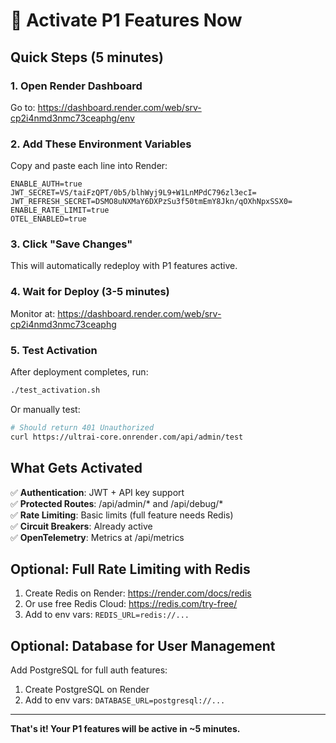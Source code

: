 # 🚀 Activate P1 Features Now

## Quick Steps (5 minutes)

### 1. Open Render Dashboard
Go to: https://dashboard.render.com/web/srv-cp2i4nmd3nmc73ceaphg/env

### 2. Add These Environment Variables

Copy and paste each line into Render:

```
ENABLE_AUTH=true
JWT_SECRET=VS/taiFzQPT/0b5/blhWyj9L9+W1LnMPdC796zl3ecI=
JWT_REFRESH_SECRET=DSMO8uNXMaY6DXPzSu3f50tmEmY8Jkn/qOXhNpxSSX0=
ENABLE_RATE_LIMIT=true
OTEL_ENABLED=true
```

### 3. Click "Save Changes"
This will automatically redeploy with P1 features active.

### 4. Wait for Deploy (3-5 minutes)
Monitor at: https://dashboard.render.com/web/srv-cp2i4nmd3nmc73ceaphg

### 5. Test Activation
After deployment completes, run:
```bash
./test_activation.sh
```

Or manually test:
```bash
# Should return 401 Unauthorized
curl https://ultrai-core.onrender.com/api/admin/test
```

## What Gets Activated

✅ **Authentication**: JWT + API key support  
✅ **Protected Routes**: /api/admin/* and /api/debug/*  
✅ **Rate Limiting**: Basic limits (full feature needs Redis)  
✅ **Circuit Breakers**: Already active  
✅ **OpenTelemetry**: Metrics at /api/metrics  

## Optional: Full Rate Limiting with Redis

1. Create Redis on Render: https://render.com/docs/redis
2. Or use free Redis Cloud: https://redis.com/try-free/
3. Add to env vars: `REDIS_URL=redis://...`

## Optional: Database for User Management

Add PostgreSQL for full auth features:
1. Create PostgreSQL on Render
2. Add to env vars: `DATABASE_URL=postgresql://...`

---

**That's it! Your P1 features will be active in ~5 minutes.**